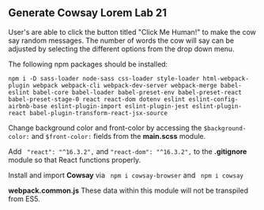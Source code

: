## Generate Cowsay Lorem Lab 21

User's are able to click the button titled "Click Me Human!" to make the cow say random messages.  The number of words the cow will say can be adjusted by selecting the different options from the drop down menu.  

The following npm packages should be installed:

```npm i -D sass-loader node-sass css-loader style-loader html-webpack-plugin webpack webpack-cli webpack-dev-server webpack-merge babel-eslint babel-core babel-loader babel-preset-env babel-preset-react babel-preset-stage-0 react react-dom dotenv eslint eslint-config-airbnb-base eslint-plugin-import eslint-plugin-jest eslint-plugin-react babel-plugin-transform-react-jsx-source```

Change background color and front-color by accessing the ```$background-color:``` and ```$front-color:``` fields from the **main.scss** module.

Add ``` "react": "^16.3.2",``` and ```"react-dom": "^16.3.2",``` to the **.gitignore** module so that React functions properly.

Install and import **Cowsay** via ``` npm i cowsay-browser``` and ``` npm i cowsay```

**webpack.common.js** These data within this module will not be transpiled from ES5.  
